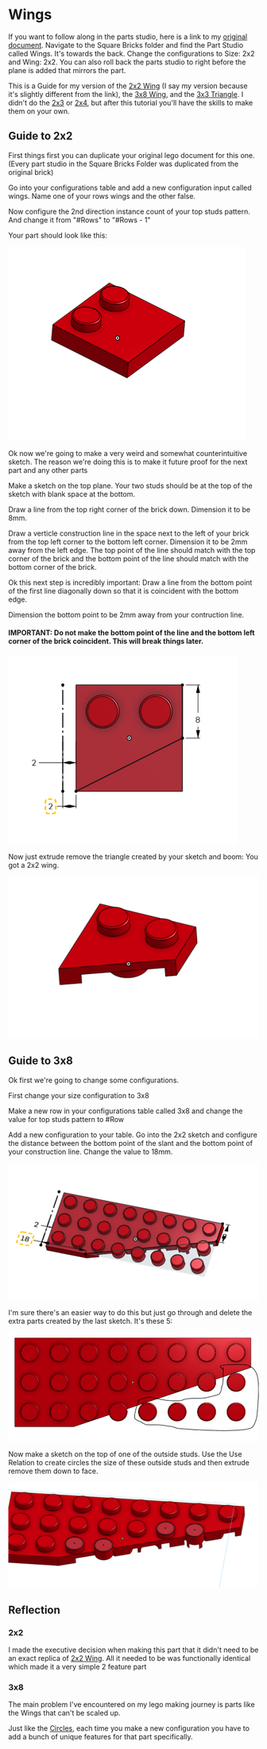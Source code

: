 # Wings 

If you want to follow along in the parts studio, here is a link to my [original document](https://cvilleschools.onshape.com/documents/18c55e9aeb64057e8e0fbb6a/w/5c06b8e3c4dcf6e948152fa4/e/18df3578f02c775cfcadaef9?configuration=List_8xTqWDMkkCG2Mw%3D_2x2%3BList_ArQ6GsCPNSkQoQ%3DDefault%3BList_Izy0ldJ6UfParG%3DDefault%3BList_tmPjPdZ9wrB2lD%3DDefault&renderMode=0&uiState=6290d24be366b652b2773d0f). Navigate to the Square Bricks folder and find the Part Studio called Wings. It's towards the back. Change the configurations to Size: 2x2 and Wing: 2x2. You can also roll back the parts studio to right before the plane is added that mirrors the part. 

This is a Guide for my version of the [2x2 Wing](https://www.bricklink.com/v2/catalog/catalogitem.page?P=24299#T=C) (I say my version because it's slightly different from the link), the [3x8 Wing](https://www.bricklink.com/v2/catalog/catalogitem.page?P=50305#T=C), and the [3x3 Triangle](https://www.bricklink.com/v2/catalog/catalogitem.page?P=2450#T=C). I didn't do the [2x3](https://www.bricklink.com/v2/catalog/catalogitem.page?P=43723#T=C) or [2x4](https://www.bricklink.com/v2/catalog/catalogitem.page?P=41770#T=C), but after this tutorial you'll have the skills to make them on your own. 

## Guide to 2x2

First things first you can duplicate your original lego document for this one. (Every part studio in the Square Bricks Folder was duplicated from the original brick) 

Go into your configurations table and add a new configuration input called wings. Name one of your rows wings and the other false. 

Now configure the 2nd direction instance count of your top studs pattern. And change it from "#Rows" to "#Rows - 1" 

Your part should look like this: 

<img src="Photos/Wing(1).PNG">

Ok now we're going to make a very weird and somewhat counterintuitive sketch. The reason we're doing this is to make it future proof for the next part and any other parts 

Make a sketch on the top plane. Your two studs should be at the top of the sketch with blank space at the bottom. 

Draw a line from the top right corner of the brick down. Dimension it to be 8mm. 

Draw a verticle construction line in the space next to the left of your brick from the top left corner to the bottom left corner. Dimension it to be 2mm away from the left edge. The top point of the line should match with the top corner of the brick and the bottom point of the line should match with the bottom corner of the brick. 

Ok this next step is incredibly important: Draw a line from the bottom point of the first line diagonally down so that it is coincident with the bottom edge. 

Dimension the bottom point to be 2mm away from your contruction line. 

#### IMPORTANT: Do not make the bottom point of the line and the bottom left corner of the brick coincident. This will break things later.

<img src="Photos/Wing(2).PNG">

Now just extrude remove the triangle created by your sketch and boom: You got a 2x2 wing. 

<img src="Photos/Wing(3).PNG">

## Guide to 3x8 

Ok first we're going to change some configurations. 

First change your size configuration to 3x8 

Make a new row in your configurations table called 3x8 and change the value for top studs pattern to #Row

Add a new configuration to your table. Go into the 2x2 sketch and configure the distance between the bottom point of the slant and the bottom point of your construction line. Change the value to 18mm. 

<img src="Photos/Wing(4).png">

I'm sure there's an easier way to do this but just go through and delete the extra parts created by the last sketch. It's these 5:

<img src="Photos/Wing(5).PNG">

Now make a sketch on the top of one of the outside studs. Use the Use Relation to create circles the size of these outside studs and then extrude remove them down to face. 

<img src="Photos/Wing(6).PNG">

## Reflection 

### 2x2

I made the executive decision when making this part that it didn't need to be an exact replica of [2x2 Wing](https://www.bricklink.com/v2/catalog/catalogitem.page?P=24299#T=C). All it needed to be was functionally identical which made it a very simple 2 feature part

### 3x8 

The main problem I've encountered on my lego making journey is parts like the Wings that can't be scaled up. 

Just like the [Circles](Circles.md), each time you make a new configuration you have to add a bunch of unique features for that part specifically. 
